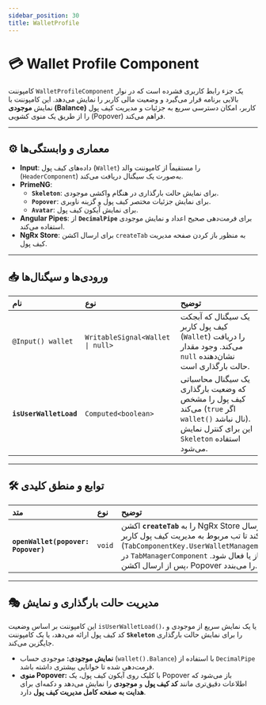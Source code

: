 ```yaml
---
sidebar_position: 30
title: WalletProfile
---
```


# 💳 Wallet Profile Component

کامپوننت `WalletProfileComponent` یک جزء رابط کاربری فشرده است که در نوار بالایی برنامه قرار می‌گیرد و وضعیت مالی کاربر را نمایش می‌دهد. این کامپوننت با نمایش **موجودی (Balance)** کاربر، امکان دسترسی سریع به جزئیات و مدیریت کیف پول را از طریق یک منوی کشویی (Popover) فراهم می‌کند.

---

## ⚙️ معماری و وابستگی‌ها

- **Input**: داده‌های کیف پول (`Wallet`) را مستقیماً از کامپوننت والد (`HeaderComponent`) به‌صورت یک سیگنال دریافت می‌کند.
- **PrimeNG**:
  - **`Skeleton`**: برای نمایش حالت بارگذاری در هنگام واکشی موجودی.
  - **`Popover`**: برای نمایش جزئیات مختصر کیف پول و گزینه ناوبری.
  - **`Avatar`**: برای نمایش آیکون کیف پول.
- **Angular Pipes**: از **`DecimalPipe`** برای فرمت‌دهی صحیح اعداد و نمایش موجودی استفاده می‌کند.
- **NgRx Store**: برای ارسال اکشن `createTab` به منظور باز کردن صفحه مدیریت کیف پول.

---

## 📥 ورودی‌ها و سیگنال‌ها

| نام                    | نوع                              | توضیح                                                                                                                                          |
| :--------------------- | :------------------------------- | :--------------------------------------------------------------------------------------------------------------------------------------------- |
| `@Input() wallet`      | `WritableSignal<Wallet \| null>` | یک سیگنال که آبجکت کیف پول کاربر (`Wallet`) را دریافت می‌کند. وجود مقدار `null` نشان‌دهنده حالت بارگذاری است.                                  |
| **`isUserWalletLoad`** | `Computed<boolean>`              | یک سیگنال محاسباتی که وضعیت بارگذاری کیف پول را مشخص می‌کند (`true` اگر `wallet()` نال نباشد). این برای کنترل نمایش `Skeleton` استفاده می‌شود. |

---

## 🛠️ توابع و منطق کلیدی

| متد                                | نوع    | توضیح                                                                                                                                                                                                           |
| :--------------------------------- | :----- | :-------------------------------------------------------------------------------------------------------------------------------------------------------------------------------------------------------------- |
| **`openWallet(popover: Popover)`** | `void` | اکشن **`createTab`** را به NgRx Store ارسال می‌کند تا تب مربوط به مدیریت کیف پول کاربر (`TabComponentKey.UserWalletManagement`) در `TabManagerComponent` باز یا فعال شود. پس از ارسال اکشن، Popover را می‌بندد. |

---

## 🎭 مدیریت حالت بارگذاری و نمایش

این کامپوننت بر اساس وضعیت `isUserWalletLoad()`، یا یک نمایش سریع از موجودی و کد کیف پول ارائه می‌دهد، یا یک کامپوننت **`Skeleton`** را برای نمایش حالت بارگذاری جایگزین می‌کند.

- **نمایش موجودی:** موجودی حساب (`wallet().Balance`) با استفاده از `DecimalPipe` فرمت‌دهی شده تا خوانایی بیشتری داشته باشد.
- **منوی Popover:** با کلیک روی آیکون کیف پول، یک Popover باز می‌شود که اطلاعات دقیق‌تری مانند **کد کیف پول** و **موجودی** را نمایش می‌دهد و دکمه‌ای برای **هدایت به صفحه کامل مدیریت کیف پول** دارد.
